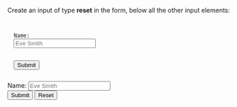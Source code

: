 Create an input of type **reset** in the form, below all the other input elements:

<codeblock language="html" type="exercise" testMode="fixedInput">
<code>
<form>
  <label>Name:</label>
  <input type="text" placeholder="Eve Smith">
  <br>
  <input type="submit">
</form>
</code>

<solution>
<form>
  <label>Name:</label>
  <input type="text" placeholder="Eve Smith">
  <br>
  <input type="submit">
  <input type="reset">
</form>
</solution>
</codeblock>